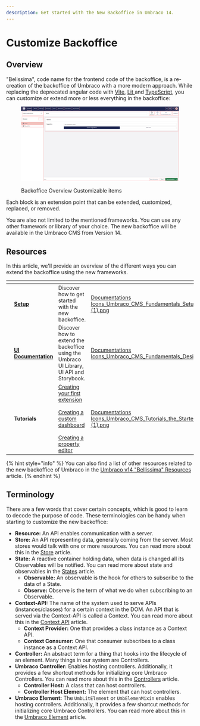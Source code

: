 ```yaml
---
description: Get started with the New Backoffice in Umbraco 14.
---
```


# Customize Backoffice

## Overview

"Belissima", code name for the frontend code of the backoffice, is a re-creation of the backoffice of Umbraco with a more modern approach. While replacing the deprecated angular code with [Vite](https://vitejs.dev/), [Lit ](https://lit.dev/)and [TypeScript](https://www.typescriptlang.org/), you can customize or extend more or less everything in the backoffice:&#x20;

<figure><img src="../.gitbook/assets/backoffice-overview-customizations.png" alt=""><figcaption><p>Backoffice Overview Customizable items</p></figcaption></figure>

Each block is an extension point that can be extended, customized, replaced, or removed.

You are also not limited to the mentioned frameworks. You can use any other framework or library of your choice. The new backoffice will be available in the Umbraco CMS from Version 14.

## Resources

In this article, we'll provide an overview of the different ways you can extend the backoffice using the new frameworks.

<table data-view="cards"><thead><tr><th></th><th></th><th></th><th data-hidden data-card-cover data-type="files"></th><th data-hidden data-card-target data-type="content-ref"></th></tr></thead><tbody><tr><td></td><td><a href="development-flow/"><strong>Setup</strong></a></td><td>Discover how to get started with the new backoffice.</td><td><a href="../.gitbook/assets/Documentations Icons_Umbraco_CMS_Fundamentals_Setup (1).png">Documentations Icons_Umbraco_CMS_Fundamentals_Setup (1).png</a></td><td><a href="development-flow/">development-flow</a></td></tr><tr><td></td><td><a href="ui-documentation.md"><strong>UI Documentation</strong></a></td><td>Discover how to extend the backoffice using the Umbraco UI Library, UI API and Storybook.</td><td><a href="../.gitbook/assets/Documentations Icons_Umbraco_CMS_Fundamentals_Design.png">Documentations Icons_Umbraco_CMS_Fundamentals_Design.png</a></td><td><a href="ui-documentation.md">ui-documentation.md</a></td></tr><tr><td></td><td><strong>Tutorials</strong></td><td><a href="../tutorials/creating-a-basic-website/creating-your-first-template-and-content-node.md">Creating your first extension</a><br><br><a href="../tutorials/creating-a-custom-dashboard/">Creating a custom dashboard</a><br><br><a href="../tutorials/creating-a-property-editor/">Creating a property editor</a></td><td><a href="../.gitbook/assets/Documentations Icons_Umbraco_CMS_Tutorials_the_Starter_Kit (1).png">Documentations Icons_Umbraco_CMS_Tutorials_the_Starter_Kit (1).png</a></td><td></td></tr></tbody></table>

{% hint style="info" %}
You can also find a list of other resources related to the new backoffice of Umbraco in the [Umbraco v14 "Bellissima" Resources](https://github.com/umbraco/Umbraco.Packages/tree/main/bellissima) article.
{% endhint %}

## Terminology <a href="#terminology" id="terminology"></a>

There are a few words that cover certain concepts, which is good to learn to decode the purpose of code. These terminologies can be handy when starting to customize the new backoffice:

* **Resource:** An API enables communication with a server.
* **Store:** An API representing data, generally coming from the server. Most stores would talk with one or more resources. You can read more about this in the [Store](working-with-data/store.md) article.
* **State:** A reactive container holding data, when data is changed all its Observables will be notified. You can read more about state and observables in the [States](working-with-data/states.md) article.
  * **Observable:** An observable is the hook for others to subscribe to the data of a State.
  * **Observe:** Observe is the term of what we do when subscribing to an Observable.
* **Context-API:** The name of the system used to serve APIs (instances/classes) for a certain context in the DOM. An API that is served via the Context-API is called a Context. You can read more about this in the [Context API](working-with-data/context-api.md) article.
  * **Context Provider:** One that provides a class instance as a Context API.
  * **Context Consumer:** One that consumer subscribes to a class instance as a Context API.
* **Controller:** An abstract term for a thing that hooks into the lifecycle of an element. Many things in our system are Controllers.
* **Umbraco Controller:** Enables hosting controllers. Additionally, it provides a few shortcut methods for initializing core Umbraco Controllers. You can read more about this in the [Controllers](umbraco-element/controllers/) article.
  * **Controller Host:** A class that can host controllers.
  * **Controller Host Element:** The element that can host controllers.
* **Umbraco Element:** The `UmbLitElement` or `UmbElemenMixin` enables hosting controllers. Additionally, it provides a few shortcut methods for initializing core Umbraco Controllers. You can read more about this in the [Umbraco Element](umbraco-element/) article.
